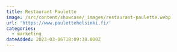 ```yaml
---
title: Restaurant Paulette
image: /src/content/showcase/_images/restaurant-paulette.webp
url: 'https://www.paulettehelsinki.fi/'
categories:
  - marketing
dateAdded: 2023-03-06T18:09:38.000Z
---
```


